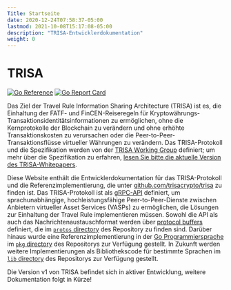 ```yaml
---
Title: Startseite
date: 2020-12-24T07:58:37-05:00
lastmod: 2021-10-08T15:17:08-05:00
description: "TRISA-Entwicklerdokumentation"
weight: 0
---
```


# TRISA

[![Go Reference](https://pkg.go.dev/badge/github.com/trisacrypto/trisa/pkg.svg)](https://pkg.go.dev/github.com/trisacrypto/trisa/pkg)
[![Go Report Card](https://goreportcard.com/badge/github.com/trisacrypto/trisa)](https://goreportcard.com/report/github.com/trisacrypto/trisa)

Das Ziel der Travel Rule Information Sharing Architecture (TRISA) ist es, die Einhaltung der FATF- und FinCEN-Reiseregeln für Kryptowährungs-Transaktionsidentitätsinformationen zu ermöglichen, ohne die Kernprotokolle der Blockchain zu verändern und ohne erhöhte Transaktionskosten zu verursachen oder die Peer-to-Peer-Transaktionsflüsse virtueller Währungen zu verändern. Das TRISA-Protokoll und die Spezifikation werden von der [TRISA Working Group](https://trisa.io) definiert; um mehr über die Spezifikation zu erfahren, [lesen Sie bitte die aktuelle Version des TRISA-Whitepapers](https://trisa.io/trisa-whitepaper/).

Diese Website enthält die Entwicklerdokumentation für das TRISA-Protokoll und die Referenzimplementierung, die unter [github.com/trisacrypto/trisa](https://github.com/trisacrypto/trisa) zu finden ist. Das TRISA-Protokoll ist als [gRPC-API](https://grpc.io/) definiert, um sprachunabhängige, hochleistungsfähige Peer-to-Peer-Dienste zwischen Anbietern virtueller Asset Services (VASPs) zu ermöglichen, die Lösungen zur Einhaltung der Travel Rule implementieren müssen. Sowohl die API als auch das Nachrichtenaustauschformat werden über [protocol buffers](https://developers.google.com/protocol-buffers) definiert, die im [`protos` directory](https://github.com/trisacrypto/trisa/tree/main/proto) des Repository zu finden sind. Darüber hinaus wurde eine Referenzimplementierung in der [Go Programmiersprache](https://golang.org/) im [`pkg` directory](https://github.com/trisacrypto/trisa/tree/main/proto) des Repositorys zur Verfügung gestellt. In Zukunft werden weitere Implementierungen als Bibliothekscode für bestimmte Sprachen im [`lib` directory](https://github.com/trisacrypto/trisa/tree/main/lib) des Repositorys zur Verfügung gestellt.

Die Version v1 von TRISA befindet sich in aktiver Entwicklung, weitere Dokumentation folgt in Kürze!

